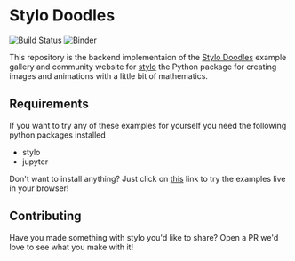 # Stylo Doodles

[![Build Status](https://travis-ci.org/alcarney/stylo-doodles.svg?branch=master)](https://travis-ci.org/alcarney/stylo-doodles)
[![Binder](https://mybinder.org/badge.svg)](https://mybinder.org/v2/gh/alcarney/stylo-doodles/master)

This repository is the backend implementaion of the
[Stylo Doodles](https://alcarney.github.io/stylo-doodles) example gallery and
community website for [stylo](https://github.com/alcarney/stylo) the Python
package for creating images and animations with a little bit of mathematics.

## Requirements

If you want to try any of these examples for yourself you need the following
python packages installed

- stylo
- jupyter

Don't want to install anything? Just click on [this](https://mybinder.org/v2/gh/alcarney/stylo-doodles/master)
link to try the examples live in your browser!

## Contributing

Have you made something with stylo you'd like to share? Open a PR we'd love to
see what you make with it!
